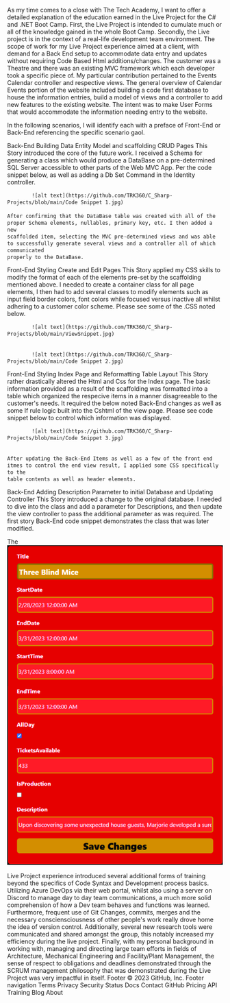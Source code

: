 As my time comes to a close with The Tech Academy, I want to offer a detailed explanation of the education earned in the Live Project for the C# and .NET Boot 
Camp.  First, the Live Project is intended to cumulate much or all of the knowledge gained in the whole Boot Camp.  Secondly, the Live project is in the context 
of a real-life development team environment.  The scope of work for my Live Project experience aimed at a client, with demand for a Back End setup to accommodate 
data entry and updates without requiring Code Based Html additions/changes.  The customer was a Theatre and there was an existing MVC framework which each developer
took a specific piece of.  My particular contribution pertained to the Events Calendar controller and respective views.  The general overview of Calendar Events 
portion of the website included building a code first database to house the information entries, build a model of views and a controller to add new features to the 
existing website.  The intent was to make User Forms that would accommodate the information needing entry to the website.

In the following scenarios, I will identify each with a preface of Front-End or Back-End referencing the specific scenario gaol.

Back-End  Building Data Entity Model and scaffolding CRUD Pages
	This Story introduced the core of the future work.  I received a Schema for generating a class which would produce a DataBase on a pre-determined 
	SQL Server accessible to other parts of the Web MVC App. Per the code snippet below, as well as adding a Db Set Command in the Identity controller. 
 

			![alt text](https://github.com/TRK360/C_Sharp-Projects/blob/main/Code Snippet 1.jpg)

	After confirming that the DataBase table was created with all of the proper Schema elements, nullables, primary key, etc. I then added a new 
	scaffolded item, selecting the MVC pre-determined views and was able to successfully generate several views and a controller all of which communicated 
	properly to the DataBase.


Front-End  Styling Create and Edit Pages
	This Story applied my CSS skills to modify the format of each of the elements pre-set by the scaffolding mentioned above.  I needed to create a 
	container class for all page elements, I then had to add several classes to modify elements such as input field border colors, font colors while 
	focused versus inactive all whilst adhering to a customer color scheme.  Please see some of the .CSS noted below.
		
			![alt text](https://github.com/TRK360/C_Sharp-Projects/blob/main/ViewSnippet.jpg)
	
			
			![alt text](https://github.com/TRK360/C_Sharp-Projects/blob/main/Code Snippet 2.jpg)

Front-End  Styling Index Page and Reformatting Table Layout
	This Story rather drastically altered the Html and Css for the Index page.  The basic information provided as a result of the scaffolding was 
	formatted into a table which organized the respecive items in a manner disagreeable to the customer's needs.  It required the below noted Back-End 
	changes as well as some If rule logic built into the Cshtml of the view page.  Please see code snippet below to control which information was 
	displayed.

			![alt text](https://github.com/TRK360/C_Sharp-Projects/blob/main/Code Snippet 3.jpg)

		
	After updating the Back-End Items as well as a few of the front end itmes to control the end view result, I applied some CSS specifically to the 
	table contents as well as header elements.



Back-End  Adding Description Parameter to initial Database and Updating Controller
	This Story introduced a change to the original database.  I needed to dive into the class and add a parameter for Descriptions, and then update 
	the view controller to pass the additional parameter as was required.  The first story Back-End code snippet demonstrates the class that was later
	modified.
			
The 
![alt text](https://github.com/TRK360/C_Sharp-Projects/blob/main/ViewSnippet.jpg)

Live Project experience introduced several additional forms of training beyond the specifics of Code Syntax and Development process basics.  Utilizing Azure 
DevOps via their web portal, whilst also using a server on Discord to manage day to day team communications, a much more solid comprehension of how a Dev team 
behaves and functions was learned.  Furthermore, frequent use of Git Changes, commits, merges and the necessary consciensciousness of other people's work really 
drove home the idea of version control.  Additionally, several new research tools were communicated and shared amongst the group, this notably increased my 
efficiency during the live project.  Finally, with my personal background in working with, managing and directing large team efforts in fields of Architecture, 
Mechanical Engineering and Facility/Plant Management, the sense of respect to obligations and deadlines demonstrated through the SCRUM management philosophy that 
was demonstrated during the Live Project was very impactful in itself. 
Footer
© 2023 GitHub, Inc.
Footer navigation
Terms
Privacy
Security
Status
Docs
Contact GitHub
Pricing
API
Training
Blog
About
